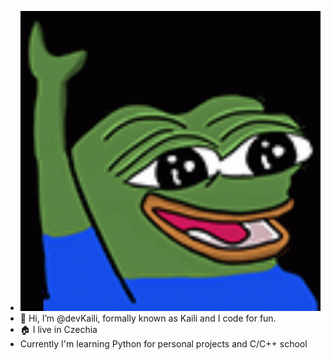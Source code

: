 - ![Peepo Hey](peepoHey.gif)
- 👋 Hi, I’m @devKaili, formally known as Kaili and I code for fun.
- 🏠 I live in Czechia
- Currently I'm learning Python for personal projects and C/C++ school
